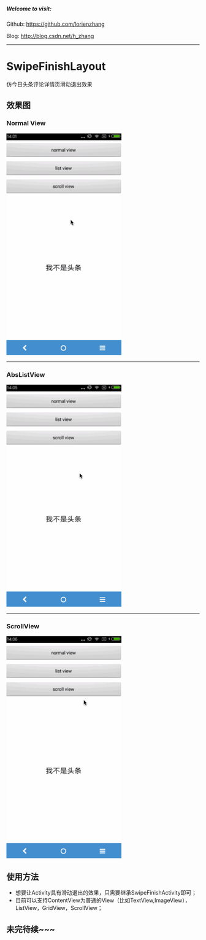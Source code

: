 ##### Welcome to visit:
Github: https://github.com/lorienzhang

Blog: http://blog.csdn.net/h_zhang

---

# SwipeFinishLayout
仿今日头条评论详情页滑动退出效果

## 效果图
### Normal View
<div class='row'>
	<img src='./normal.gif' width='300px'/>
</div>

---

### AbsListView
<div class='row'>
        <img src='./listview.gif' width='300px'/>
</div>

---

### ScrollView
<div class='row'>
        <img src='./scrollview.gif' width='300px'/>
</div>

## 使用方法

* 想要让Activity具有滑动退出的效果，只需要继承SwipeFinishActivity即可；
* 目前可以支持ContentView为普通的View（比如TextView,ImageView），ListView，GridView，ScrollView；

## 未完待续~~~

